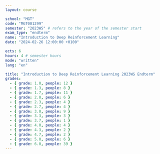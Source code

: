 ```yaml
---
layout: course

school: "MGT"
code: "MGT001299"
semester: "2023WS" # refers to the year of the semester start
exam_type: "endterm"
name: "Introduction to Deep Reinforcement Learning"
date: "2024-02-26 12:00:00 +0100"

ects: 6
hours: 4 # semester hours
mode: "written"
lang: "en"

title: "Introduction to Deep Reinforcement Learning 2023WS Endterm"
grades:
  - { grade: 1.0, people: 12 }
  - { grade: 1.3, people: 8 }
  - { grade: 1.7, people: 11 }
  - { grade: 2.0, people: 6 }
  - { grade: 2.3, people: 4 }
  - { grade: 2.7, people: 4 }
  - { grade: 3.0, people: 9 }
  - { grade: 3.3, people: 3 }
  - { grade: 3.7, people: 1 }
  - { grade: 4.0, people: 4 }
  - { grade: 4.3, people: 2 }
  - { grade: 4.7, people: 2 }
  - { grade: 5.0, people: 6 }
  - { grade: 6.0, people: 39 }
---
```


<remove or replace with any comments you have>
